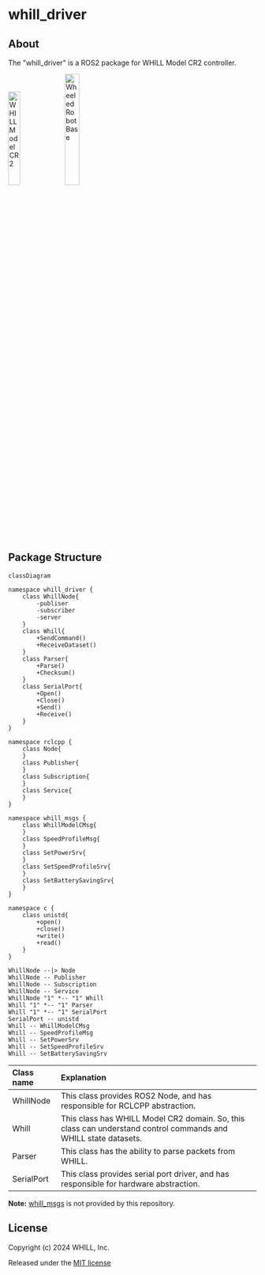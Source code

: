 # whill_driver

## About
The "whill_driver" is a ROS2 package for WHILL Model CR2 controller.

<img width=22% title="WHILL Model CR2" src="https://github.com/WHILL/Model_CR_Technical_Support/assets/129816934/387a8aac-3808-4727-895d-9857059ee342">
<img width=24% title="Wheeled Robot Base" src="https://github.com/WHILL/Model_CR_Technical_Support/assets/129816934/6a63ed45-9e0c-40ca-b71c-8dff614af141">


## Package Structure

```mermaid
classDiagram

namespace whill_driver {
    class WhillNode{
        -publiser
        -subscriber
        -server
    }
    class Whill{
        +SendCommand()
        +ReceiveDataset()
    }
    class Parser{
        +Parse()
        +Checksum()
    }
    class SerialPort{
        +Open()
        +Close()
        +Send()
        +Receive()
    }
}

namespace rclcpp {
    class Node{
    }
    class Publisher{
    }
    class Subscription{
    }
    class Service{
    }
}

namespace whill_msgs {
    class WhillModelCMsg{        
    }
    class SpeedProfileMsg{        
    }
    class SetPowerSrv{
    }
    class SetSpeedProfileSrv{
    }
    class SetBatterySavingSrv{
    }
}

namespace c {
    class unistd{
        +open()
        +close()
        +write()
        +read()
    }
}

WhillNode --|> Node
WhillNode -- Publisher
WhillNode -- Subscription
WhillNode -- Service
WhillNode "1" *-- "1" Whill
Whill "1" *-- "1" Parser
Whill "1" *-- "1" SerialPort
SerialPort -- unistd
Whill -- WhillModelCMsg
Whill -- SpeedProfileMsg
Whill -- SetPowerSrv
Whill -- SetSpeedProfileSrv
Whill -- SetBatterySavingSrv
```


| Class name | Explanation |
|:---|:---|
| WhillNode | This class provides ROS2 Node, and has responsible for RCLCPP abstraction. |
| Whill | This class has WHILL Model CR2 domain. So, this class can understand control commands and WHILL state datasets. |
| Parser | This class has the ability to parse packets from WHILL. |
| SerialPort | This class provides serial port driver, and has responsible for hardware abstraction. |

**Note:** [whill_msgs](https://github.com/WHILL/ros2_whill_interfaces) is not provided by this repository.

## License

Copyright (c) 2024 WHILL, Inc.

Released under the [MIT license](https://opensource.org/licenses/mit-license.php)
